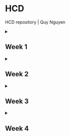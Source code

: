 # HCD
HCD repository | Quy Nguyen

<details>
<summary><h2>Week 1</h2></summary>

## Doel
In de eerste week van het project wil ik zo veel mogelijk verschillende ideeën bedenken. 
Ik ben van plan zo veel mogelijk bestaande oplossingen voor accessible toetsenborden te vinden, en hopelijk zo inspiratie op te doen.
Hopelijk lukt het mij om een kleine prototype te maken voor het feedback moment.

## Voortgang

### Onderzoek
Voor mijn onderzoek heb ik voordat ik eric heb ontmoet zo veel mogelijk bestaande toetsenborden geprobeerd.
De toetsenborden die naar mijn mening het meeste potentie hadden om Eric zijn probleem op te lossen waren in mijn mening het MessageEasy en Minuum toetsenbord.

- **MessageEasy** Een toetsenbord met 9 knoppen waar letters op staat waarbij meerdere letters op een knop staan. 
Je kan op elke knop swipen om de letter te selecteren.
Ik vond het er zelf niet intuitief uit zien en het was erg lastig om letters te vinden maar de interactie heeft wel veel potentie.

- **Minuum** Een toetsenbord waar alle letters op een rij staan waarop wordt ingezoomd wanneer je op het toetsenbord drukt om een letter uit de rij te kiezen.
Ik vond het toetsenbord erg klein en dus niet zo overzichtelijk maar het prinzipe om in te zoomen op het toetsenbord vond ik wel gaaf.
Ik vond het ook een beetje onhandig om meerdere handelingen te moeten doen om een letter te typen.

Na Eric voor de eerste keer onmoet te hebben ben ik tot de volgende conclusies gekomen:
- Alle bewegingen die hij kan doen heeft hij volledige controle over.
- typen en door zijn telefoon navigeren doet hij met een stylus.
- Typen in de trein gaat vaak niet goed door de beweging van de trein en de stoel waar hij in zit.
- Hij moet zijn volledige arm optillen om zijn telefoon te gebruiken, dit zorgt er ook voor dat het vermoeiend en minder accuraat is.
- Wisselen tussen cijfers en letters gaat lastig omdat het een kleine knop is.
- Hij wilt accuraat kunnen typen met mijn product en zo min mogelijk fouten moeten verbeteren.
- Hij schrijft vaak kleine teksten als hij in de trein zit bijvoorbeeld notities en appjes.

---

### Idee
Na Eric ontmoet te hebben ben ik tot de conclusie gekomen om het beste is om een toetsenbord te maken met zo groot mogelijke knoppen en toch zo veel mogelijk verschillende tekens te kunnen typen.
Ik wil graag een eigen versie maken van het MessageEasy toetsenbord met een aantal verbeteringen om hem passend te maken voor Eric.

---

### Code

#### *HTML*
Om een toetsenbord te maken met 9 knoppen voor letters met secundaire letters als je swiped heb ik `data-letters` gebruikt om de secundaire letters op de slaan zodat ik die kan gebruiken in het script om deze letters in te kunnen voeren in de `input`.
Ik heb er voor gekozen om de 9 meest gebruikte letters in de Nederlandse taal te gebruiken met touch en de rest met swipe.
<details>html
<summary>code html voor toetsenbord</summary>

```
    <input type="text" id="output" placeholder="Typ hier...">

    <div class="keyboard">
        <div class="key" data-letters="Q-L">I <div class="letters">↑ Q | ↓ L</div></div>
        <div class="key" data-letters="V-Y">T <div class="letters">↑ V | ↓ Y</div></div>
        <div class="key" data-letters="X-G">A <div class="letters">↑ X | ↓ G</div></div>
        <div class="key" data-letters="H-C">D <div class="letters">↑ H | ↓ C</div></div>
        <div class="key" data-letters="F-M">O <div class="letters">↑ F | ↓ M</div></div>
        <div class="key" data-letters="K-Z">R <div class="letters">↑ K | ↓ Z</div></div>
        <div class="key" data-letters="J-P">S <div class="letters">↑ J | ↓ P</div></div>
        <div class="key" data-letters="B-W">E <div class="letters">↑ B | ↓ W</div></div>
        <div class="key" data-letters="U-.">N <div class="letters">↑ U | ↓ .</div></div>
        <div class="key space" data-letters="">Spatie</div>
    </div>
    <script src="script.js"></script>
```
</details>

#### *JS*
Ik heb een eerste script geschreven met behulp van chatGPT bij het troubleshooten van problemen. Het zorgt ervoor dat het toetsenbord werkt met zowel muis als touchscreen. 
Als je op een toets klikt of erop tikt, wordt de primaire letter toegevoegd aan het invoerveld. <br><br>
Bij de toetsen kun je ook omhoog of omlaag swipen om een andere letter te kiezen, die letters zijn opgeslagen in het data-letters attribuut van de toets. 
De code kijkt dan welke kant je op veegt (omhoog of omlaag) en kiest de juiste letter. <br><br>
Ik heb ook een spatie gemaakt, aangezien het toetsenbord zowel touch en muis interacties accepteerd, dit zorgt er voor dat tekens dubbel worden getypt.
Dit is niet persee een probleem aangezien het uiteindelijk alleen hoeft te wertken op touch. Toch heb ik geprobeerd om een fix te maken.
<details>
<summary>code swipe richting ophalen en letter invoeren</summary>

```js
const output = document.getElementById('output');
let startX, startY, isTouch = false;

// Om de richting van het swipe-beweging te bepalen
function getSwipeDirection(deltaX, deltaY) {
    if (Math.abs(deltaX) > Math.abs(deltaY)) {
        return deltaX > 0 ? 'right' : 'left';
    } else {
        return deltaY > 0 ? 'down' : 'up';
    }
}

// Verwerkt de swipebeweging
function handleSwipe(key, direction) {
    let letters = key.dataset.letters ? key.dataset.letters.split('-') : [];
    let selectedLetter = '';

    switch (direction) {
        case 'up': selectedLetter = letters[0] || ''; break;
        case 'down': selectedLetter = letters[1] || ''; break;
    }

    if (selectedLetter) {
        output.value += selectedLetter;
    }
}
```
</details>

<details>
<summary>code drukken op toets verwerken</summary>

```js
// Verwerkt een druk op een toets
function handleKeyPress(key) {
    if (key.dataset.space) {
        output.value += ' '; // Alleen een spatie toevoegen
    } else {
        output.value += key.innerText.charAt(0);
    }
}
```
</details>

<details>
<summary>code muis en touch interactie detecteren en functies uitvoeren</summary>

```js
// Voeg de gedragingen toe aan elke toets
document.querySelectorAll('.key').forEach(key => {
    let isSpatieClicked = false; // Voorkomt dubbele spatie-invoer bij klik/touch

    // Muisgebeurtenissen
    key.addEventListener('mousedown', (e) => {
        if (isTouch || isSpatieClicked) return; // Vermijd dubbele invoer
        startX = e.clientX;
        startY = e.clientY;
        key.dataset.pressed = 'true';
    });

    key.addEventListener('mouseup', (e) => {
        if (isTouch || key.dataset.pressed !== 'true') return;
        handleKeyPress(key);
        key.dataset.pressed = 'false';
    });

    key.addEventListener('mousemove', (e) => {
        if (isTouch || key.dataset.pressed !== 'true') return;

        let deltaX = e.clientX - startX;
        let deltaY = e.clientY - startY;
        let direction = getSwipeDirection(deltaX, deltaY);

        handleSwipe(key, direction);
        key.dataset.pressed = 'false';
    });

    // Touchgebeurtenissen
    key.addEventListener('touchstart', (e) => {
        if (isTouch || isSpatieClicked) return; // Vermijd dubbele invoer
        isTouch = true;
        startX = e.touches[0].clientX;
        startY = e.touches[0].clientY;
        key.dataset.pressed = 'true';
    });

    key.addEventListener('touchend', (e) => {
        if (key.dataset.pressed === 'true') {
            handleKeyPress(key);
            if (key.dataset.space) isSpatieClicked = true; // Zorg ervoor dat spatie maar één keer wordt toegevoegd
        }
        key.dataset.pressed = 'false';
    });

    key.addEventListener('touchmove', (e) => {
        if (key.dataset.pressed !== 'true') return;

        let deltaX = e.touches[0].clientX - startX;
        let deltaY = e.touches[0].clientY - startY;
        let direction = getSwipeDirection(deltaX, deltaY);

        handleSwipe(key, direction);
        key.dataset.pressed = 'false';
    });
});
```
</details>

<details>
<summary>code dubbele invoer voorkomen</summary>

```js
// Voorkom dubbele spaties bij click
document.querySelector('.space').addEventListener('click', () => {
    if (output.value.slice(-1) !== ' ') { // Controleer of de laatste teken geen spatie is
        output.value += ' ';
    }
});

// Voorkom dubbele spaties bij touch
document.querySelector('.space').addEventListener('touchstart', (e) => {
    e.preventDefault(); // Voorkom ongewild extra invoer van het spatiesymbool (␣)
    if (output.value.slice(-1) !== ' ') { // Controleer of de laatste teken geen spatie is
        output.value += ' ';
    }
});
```
</details>

#### *CSS*
Ik heb voor het gemak de styling laten genereren door chatGPT om een beeld te krijgen van hoe het toetsenbord er uit kan zien.
Ik heb daarna zelf een aantal aanpassingen gedaan zodat het er goed uit zag. ik wil dit later netter gaan maken.
<details>
<summary>code CSS voor toetsenbord</summary>

```css
body {
    font-family: Arial, sans-serif;
    display: flex;
    flex-direction: column;
    align-items: center;
    justify-content: center;
    background-color: #f0f0f0;
    overflow-y: hidden;
}
#output {
    width: 90%;
    max-width: 400px;
    height: 50px;
    margin-bottom: 20px;
    font-size: 20px;
    text-align: center;
    border: 1px solid #ccc;
    background-color: white;
    padding: 10px;
}
input {
    width: 90%;
    max-width: 400px;
    height: 50px;
    font-size: 20px;
    text-align: left;
    padding: 10px;
}
.keyboard {
    display: grid;
    grid-template-columns: repeat(3, 100px);
    gap: 10px;
}
.key {
    width: 100px;
    height: 100px;
    background-color: #3498db;
    color: white;
    font-size: 18px;
    display: flex;
    flex-direction: column;
    align-items: center;
    justify-content: center;
    border-radius: 10px;
    position: relative;
    text-align: center;
    user-select: none;
    cursor: pointer;
    padding: 5px;
}
.space {
    grid-column: span 3;
    background-color: #2ecc71;
    font-size: 24px;
}
.letters {
    font-size: 14px;
    opacity: 0.8;
    margin-top: 5px;
}
```
</details>


</details>
<!-- ////////////////// -->
<details>
<summary><h2>Week 2</h2></summary>

## Doel
In deze week ga ik de eerste echte test uitvoeren. Ik wil hiervoor verschillende versies van mijn toetsenbord maken voor zo veel mogelijk feedback.
verder wil ik graag een backspace toevoegen zodat hij echt dingen kan typen. Ook wil ik graag feedback over de layout van het toetsenbord.

## Voortgang

### Idee
Ik wil graag weten welke van de twee opties beter zijn, omhoog en omlaag of naar links en rechts swipen.
Hiervoor wil ik dus 2 verschillende versies maken van het toetsenbord.

---

### Code
Als eerste heb ik de code verwijderd voor de muis functionaliteit. 
Dit maakt de code een stuk overzichtelijker en is de code om dubbele tekens te voorkomen ook niet meer nodig.
<br>
<br>
om de richting van het toetsenbord te verandering heb ik he volgende stukje code aangepast in het script:
<details>
<summary> omlaag en omhoog swipen</summary>

```js
// haalt swipe op en voegtletter toe aan de output
function handleSwipe(key, direction) {
    let letters = key.dataset.letters.split('-');
    let selectedLetter = '';

    // letter op basis swipe richting
    switch (direction) {
        case 'up': selectedLetter = letters[0] || ''; break; // Omhoog
        case 'down': selectedLetter = letters[1] || ''; break; // Omlaag
    }

    // letter toevoegen aan de output
    if (selectedLetter) {
        output.value += selectedLetter;
    }
}
```
</details>

<details>
<summary> links en rechts swipen</summary>

```js
// haalt swipe op en voegtletter toe aan de output
function handleSwipe(key, direction) {
    let letters = key.dataset.letters.split('-');
    let selectedLetter = '';

    // letter op basis swipe richting
    switch (direction) {
        case 'left': selectedLetter = letters[0] || ''; break; // Links
        case 'right': selectedLetter = letters[1] || ''; break; // Rechts
    }

    // letter toevoegen aan de output
    if (selectedLetter) {
        output.value += selectedLetter;
    }
}
```
</details>
<br>

Ik wou graag en backspace maken waarbij het mogelijk is om heb ingedrukt te houden om veel tekst te verwijderen. 
Hiervoor heb ik de variable `backspaceInterval` aangemaakt die bepaalt wat de delay is tussen het verwijderen van letters in miliseconden.
<details>
<summary> Code backspace</summary>

```js
let backspaceInterval;

// Start het verwijderen van tekst bij het ingedrukt houden van de backspace
document.querySelector('.backspace').addEventListener('touchstart', (e) => {
    e.preventDefault();
    backspaceInterval = setInterval(() => {
        output.value = output.value.slice(0, -1);
    }, 50);
});
// Stopt het verwijderen van tekst bij het loslaten van de backspace
document.querySelector('.backspace').addEventListener('touchend', (e) => {
    e.preventDefault();
    clearInterval(backspaceInterval);
});
```
</details>
<br>

Ik was er deze week achter gekomen tijdens het testen op mijn telefoon dat bij het omlaag swipen, de web pagina wordt gerefreshed om een telefoon.
Uiteindelijk heb ik dit opgelost met `e.preventDefault()` in de eventlistener voor touchmove:

<details>
<summary> Code refresh voorkomen</summary>

```js
    document.addEventListener('touchmove', e => {
        if (window.scrollY === 0 && e.touches[0].clientY > 0) e.preventDefault();
    }, { passive: false });
```
</details>

### Test
Bij de eerste echte test met WEric ben ik op de volgende conclusies gekomen:
- Het toetsebord moet naar de onderkant van het scherm zodat hij er beter bij kan en zodat er meer ruimte is voor de applicatie die er onder zit.
- Omhoog en omlaag swipen is beter dan naar links en rechts aangezien de trein naar links en rechts beweegt tijdens het rijden en er dan dus meer fouten worden gemaakt.
- Het swipen is te gevoelig, als je nu ook maar 1 pixel beweegt pakt hij al de secundaire letter.
- de layout is fijn, de knoppen zijn groot genoeg en hij begrijpt wat elke knop doet.

</details>
<!-- ////////////////// -->
<details>
<summary><h2>Week 3</h2></summary>

## Doel
Deze week wil ik de punten aanpakken die uit de vorige test zijn gekoemn en extra features toevoegen waarvan ik vind dat een toetsenbord moet hebben.
Dit bevat kunnen wisselen tussen hoofdletters en kleine letters en cijfers en leestekens kunnen typen.

## Voortgang

### Idee
Het idee is om eerder gevonden problemen op te lossen en nieuwe features te testen.
Om te kunnen wisselen tussen verschillende toetsenborden (hoofdletter en cijfers) moet ik een manier vinden om de inhoud van het toetsenbord te veranderen.

---

### Code
Om het toetsenbord onderaand het scherm te plaatsen en de `input` de rest van het veld in te laten nemen hen ik de input veranderd naar een `textarea`.
<br>
<br>
Om een drempel te maken voor de swipe afstand heb ik de variable `swipe_threshold` gemaakt. 
Ik bekijk bij het detecteren van de swipe telkens hoe ver er geswiped is in pixels, de secundaire letter wordt alleen getypt als de afstand meer is dan de drempel.
Op deze manier kan ik het snel aanpassen om het passend te maken voor Eric.
<details>
<summary> Code swipe threshhold</summary>

```js
const swipe_threshold = 20;

//event listeners bij alle toetsen
document.querySelectorAll('.key').forEach(key => {
    //detecteren van swipe
    key.addEventListener('touchstart', (e) => {
        startX = e.touches[0].clientX;
        startY = e.touches[0].clientY;
        key.dataset.pressed = 'true';
    });

    // Voegt de letter toe bij het loslaten van de toets
    key.addEventListener('touchend', (e) => {
        if (key.dataset.pressed === 'true' && !key.classList.contains('space')) {
            output.value += key.innerText.charAt(0);
        }
        key.dataset.pressed = 'false';
    });

    // Detecteert swipe beweging
    key.addEventListener('touchmove', (e) => {
        if (key.dataset.pressed !== 'true') return;
    
        let deltaX = e.touches[0].clientX - startX;
        let deltaY = e.touches[0].clientY - startY;
    
        // Check swipe afstand ver genoeg is
        if (Math.abs(deltaX) < swipe_threshold && Math.abs(deltaY) < swipe_threshold) {
            return; //Niks doen zolang het niet genoeg is
        }
    
        let direction = getSwipeDirection(deltaX, deltaY);
        handleSwipe(key, direction);
        key.dataset.pressed = 'false';
    });
});
```
</details>
<br>

Voor de verschillende toetsenborden heb ik de verschillende layouts opgeslagen in variables (`letterKeys` voor hoofdletters en `symbolKeys` voor cijfers en symbolen).
Deze koppel ik aan booleans (`isSymbols`, `isShiftActive` en `isCapsLockActive`) om in en uit te kunnen schakelen.
Als shift aan staat veranderd het toetsenbord direct terug naar kleine letters als er een hoofdletter getypt is, bij caps blijft het toetsenbord in hoofdletters tot dat het uit word gezet.

<details>
<summary> hoofdletters, cijfers en symbolen</summary>

```js
//===========================
// Toggle symbols
//===========================

    let isSymbols = false; // voor cijfers en symbolen

    // letter layout
    const letterKeys = [
        { label: 'I', letters: 'Q-L' },
        { label: 'T', letters: 'V-Y' },
        { label: 'A', letters: 'X-G' },
        { label: 'D', letters: 'H-C' },
        { label: 'O', letters: 'F-M' },
        { label: 'R', letters: 'K-Z' },
        { label: 'S', letters: 'J-P' },
        { label: 'E', letters: 'B-W' },
        { label: 'N', letters: 'U-.' },
    ];

    // cijfer/symbol layout
    const symbolKeys = [
        { label: '1', letters: '!-?' },
        { label: '2', letters: '@-#' },
        { label: '3', letters: '$-€' },
        { label: '4', letters: '%-&' },
        { label: '5', letters: '0-*' },
        { label: '6', letters: '(-)' },
        { label: '7', letters: '/-"' },
        { label: '8', letters: '+-=' },
        { label: '9', letters: '.-,' },
    ];

    document.querySelector('.toggle-numbers').addEventListener('touchend', () => {
        isSymbols = !isSymbols;
        updateKeyboardLayout();
    });

    function updateKeyboardLayout() {
        const keys = document.querySelectorAll('.key');
        const layout = isSymbols ? symbolKeys : letterKeys;
    
        keys.forEach((key, index) => {
            const { label, letters } = layout[index];
            let [up, down] = letters.split('-');
    
            // voor main letters laat hoofdletter zien als caps of shift aan is
            let mainLetter = isSymbols ? label : (isCapsLockActive || isShiftActive ? label.toUpperCase() : label.toLowerCase());
            key.childNodes[0].nodeValue = mainLetter;
    
            // voor secundaire letters laat kleine letter zien als caps of shift aan is
            if (!isSymbols) {
                up = isCapsLockActive || isShiftActive ? up.toUpperCase() : up.toLowerCase();
                down = isCapsLockActive || isShiftActive ? down.toUpperCase() : down.toLowerCase();
            }
    
            key.dataset.letters = `${up}-${down}`;
    
            const lettersDiv = key.querySelector('.letters');
            if (lettersDiv) {
                lettersDiv.innerHTML = `↑ ${up} | ${down} ↓`;
            }
        });
    }

//===========================
// Toggle shift en caps
//===========================

let isShiftActive = true; // voor shift 
let isCapsLockActive = false; // voor caps lock 

    document.querySelector('.toggle-case').addEventListener('touchend', () => {
        const shiftButton = document.querySelector('.toggle-case');

        if (isCapsLockActive) {
            // als Caps Lock actief is, gaat hij uit als je op de knop drukt
            isCapsLockActive = false;
            shiftButton.classList.remove('caps-lock-active');
        } else if (isShiftActive) {
            // als Shift actief is, gaat caps aan en shift uit als je op de knop drukt
            isCapsLockActive = true;
            isShiftActive = false; 
            shiftButton.classList.remove('shift-active'); 
            shiftButton.classList.add('caps-lock-active'); 
        } else {
            // als er geen aan staat, gaat shift aan als je op de knop drukt
            isShiftActive = true;
            shiftButton.classList.remove('caps-lock-active'); 
            shiftButton.classList.add('shift-active'); 
        }
    
        updateKeyboardLayout(); // Update layout naar de nieuwe shift state
    });
});
```
</details>
<br>

Ik heb deze week ik aan de styling gewerkt om logischer te maken dan wat chatGPT heeft gemaakt.

---

### Test
Deze week kwam ik er achter dat het niet mogelijk was om met Eric te testen. Ik heb dus met klasgenoten in de metro getest. 
Aangezien ik niet de dingen kan testen waarvan ik de mening van Eric wil weten zoals of de swipe te gevoelig is of de backspace te snel gaat.
Daarom heb ik vooral feedback gevraagd van klasgenoten over de layout en functionaliteiten.
<br>
<br>
Uit de test heb ik de volgende conclusies gehaald:
- Ik moet een andere versie maken waar ik de shift en cijfer knop aan de zijkant van het toetsenbord heb in plaats van onder de spatie.
- Verschillende layouts maken voor hoe de knoppen er uit zien om te kijken of het overzichtelijker kan.
- swipe is misschien iets te gevoelig
- backspace ingedrukt kunnen houden in plaats van telkens op moeten tikken is erg fijn als je heen en weer schudt.

</details>
<!-- ////////////////// -->
<details>
<summary><h2>Week 4</h2></summary>

## Doel
Deze Week wil ik zo veel mogelijk verschillende versies maken van het toetsenbord met verschillende layouts om te testen bij Eric.
Ik wil spelen met hoe de knoppen er uit zien en hoe de knoppen zijn geplaatst op het toetsenbord.

## Voortgang

### Idee
De knoppen zien er nu een beetje vol uit doordat er veeld ingen te zien zijn op de knoppen. Ik ga kijken hoeveel ik weg kan halen zonder dat het onduidelijk is wat de interacties zijn.
Ik wil ook proberen de shift en symbolen knop verplaatsen.

---

### Layouts
- In de eerste layout heb ik de streep tussen de secundaire letters verwijderd en ruimte tussen de letters gelaten. Ik heb dit gedat om te kijken of dit voor Eric overzichtelijker is.

- In de tweede layout heb ik de `font-size` zo groot mogelijk gezet maar dat de letters nog wel op de knop passen om te kijken of dit overzichtelijker is.

- In de derde layout heb ik de layout zo veranderd zodat de spatie en backspace rechts onderin het scherm staan. De shift en sybolen knop heb ik er omheen geplaatst omdat deze minder gebruikt worden.
Ik hoop hiermee te testen of de spatie en backspace op deze locatie beter bereikbaar zijn voor Eric. Ook heb ik kleuren aan spatie en backspace gegeven om duidelijker te maken wat de knop doet.
De pijlen die naast de secundaire letters staan hebben nu een minder opvallende kleur om de toetsen hopelijk iets overzichtelijker te maken.

- In de vierde versie heb ik de nieuwe layout gebruikt maar dat met de extra grote letters.

---

### Test
Tijdens de laatste test heb ik vooral de eerste en laatste versie van het toetsenbord getest. Hier heb ik de volgende punten gevonden:
- Hij had moeite met letters vinden en als hij ze had gevonden haalt hij vaak omhoog en omlaag swipen door elkaar.
- De letter grootte in de originele versie was goed genoeg, nog grotere letters was niet perse nodig. Dit geldt ook voor de tekens en cijfers.
- De hoofdletter functionaliteit werkt zoals hij dat verwacht. We zijn tijdens het testen alleen achter gekomen dat de hoofdletters van de secundaire letters het niet doen wanneer caps-lock aan staat.
- De swipe drempel zou hoger kunnen aangezien Eric best grote swipe bewgingen maakt op zijn scherm.

### Verbeteringen in de toekomst
Als ik nog meer tijd had voor het project zou ik als eerst het caps- lock probleem oplossen. 
Hierna wil ik graag de punten van de laatste test oplossen:
- De secundaire letters boven elkar zetten in plaat van naast elkaar, en de pijlen weg laten om te kijjken of dat intuïtiever is.
- lettergrootte aanpasbaar kunnen maken.
- Een knop om de getypte tekst te kunnen kopieëren.

</details>